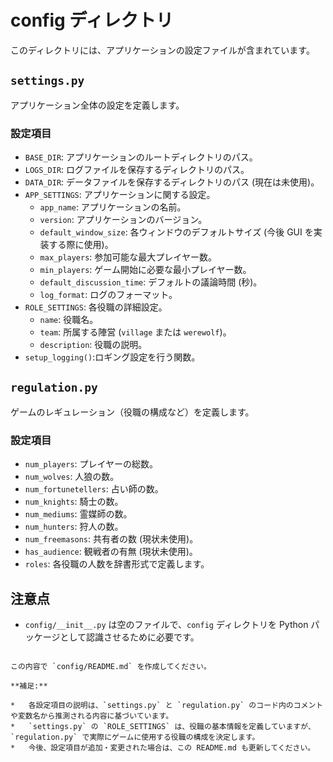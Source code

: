 # config ディレクトリ

このディレクトリには、アプリケーションの設定ファイルが含まれています。

## `settings.py`

アプリケーション全体の設定を定義します。

### 設定項目

*   `BASE_DIR`: アプリケーションのルートディレクトリのパス。
*   `LOGS_DIR`: ログファイルを保存するディレクトリのパス。
*   `DATA_DIR`: データファイルを保存するディレクトリのパス (現在は未使用)。
*   `APP_SETTINGS`: アプリケーションに関する設定。
    *   `app_name`: アプリケーションの名前。
    *   `version`: アプリケーションのバージョン。
    *   `default_window_size`: 各ウィンドウのデフォルトサイズ (今後 GUI を実装する際に使用)。
    *   `max_players`: 参加可能な最大プレイヤー数。
    *   `min_players`: ゲーム開始に必要な最小プレイヤー数。
    *   `default_discussion_time`: デフォルトの議論時間 (秒)。
    *   `log_format`: ログのフォーマット。
*   `ROLE_SETTINGS`: 各役職の詳細設定。
    *   `name`: 役職名。
    *   `team`: 所属する陣営 (`village` または `werewolf`)。
    *   `description`: 役職の説明。
* `setup_logging()`:ロギング設定を行う関数。

## `regulation.py`

ゲームのレギュレーション（役職の構成など）を定義します。

### 設定項目

*   `num_players`: プレイヤーの総数。
*   `num_wolves`: 人狼の数。
*   `num_fortunetellers`: 占い師の数。
*   `num_knights`: 騎士の数。
*   `num_mediums`: 霊媒師の数。
*   `num_hunters`: 狩人の数。
*   `num_freemasons`: 共有者の数 (現状未使用)。
*   `has_audience`: 観戦者の有無 (現状未使用)。
*  `roles`: 各役職の人数を辞書形式で定義します。

## 注意点
* `config/__init__.py` は空のファイルで、`config` ディレクトリを Python パッケージとして認識させるために必要です。

```

この内容で `config/README.md` を作成してください。

**補足:**

*   各設定項目の説明は、`settings.py` と `regulation.py` のコード内のコメントや変数名から推測される内容に基づいています。
*   `settings.py` の `ROLE_SETTINGS` は、役職の基本情報を定義していますが、`regulation.py` で実際にゲームに使用する役職の構成を決定します。
*   今後、設定項目が追加・変更された場合は、この README.md も更新してください。